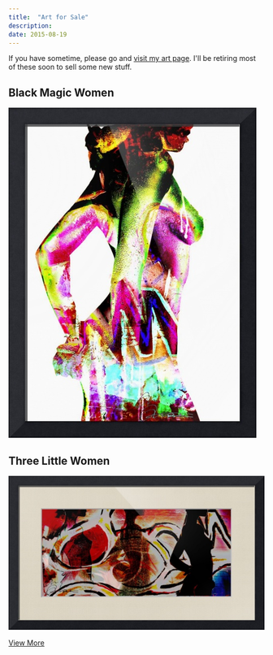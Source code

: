 ```yaml
---
title:  "Art for Sale"
description:
date: 2015-08-19
---
```


If you have sometime, please go and [visit my art page][imagekind]. I'll be retiring most of these soon to sell some new stuff.

## Black Magic Women
![Black Magic Woman](/assets/images/2015-08-19/black-magic.jpeg)

## Three Little Women
![Three Little Women](/assets/images/2015-08-19/three.jpeg)


[View More][imagekind]



[imagekind]: http://www.imagekind.com/artists/sc_stephenson/the%20experimental%20/fine-art-prints
